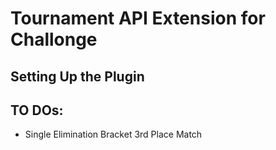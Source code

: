 # Tournament API Extension for Challonge

## Setting Up the Plugin

## TO DOs:
- Single Elimination Bracket 3rd Place Match